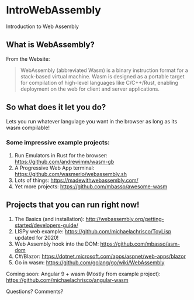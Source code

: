 # IntroWebAssembly
Introduction to Web Assembly 


## What is WebAssembly?
From the Website:

> WebAssembly (abbreviated Wasm) is a binary instruction format for a stack-based virtual machine. Wasm is designed as a portable target for compilation of high-level languages like C/C++/Rust, enabling deployment on the web for client and server applications.

## So what does it let you do?
Lets you run whatever langulage you want in the browser as long as its wasm compilable!

### Some impressive example projects:
1. Run Emulators in Rust for the browser: https://github.com/andrewimm/wasm-gb
2. A Progressive Web App terminal: https://github.com/wasmerio/webassembly.sh
4. Lots of things: https://madewithwebassembly.com/
5. Yet more projects: https://github.com/mbasso/awesome-wasm


## Projects that you can run right now!
1. The Basics (and installation): http://webassembly.org/getting-started/developers-guide/
2. LISPy web example: https://github.com/michaelachrisco/ToyLisp updated for 2020!
3. Web Assembly hook into the DOM: https://github.com/mbasso/asm-dom
5. C#/Blazor: https://dotnet.microsoft.com/apps/aspnet/web-apps/blazor
6. Go in wasm: https://github.com/golang/go/wiki/WebAssembly


Coming soon:
Angular 9 + wasm (Mostly from example project): https://github.com/michaelachrisco/angular-wasm


Questions? Comments?
